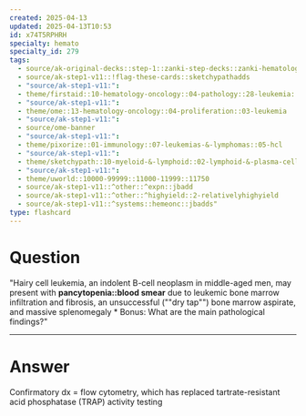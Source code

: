 ```yaml
---
created: 2025-04-13
updated: 2025-04-13T10:53
id: x74T5RPHRH
specialty: hemato
specialty_id: 279
tags:
  - source/ak-original-decks::step-1::zanki-step-decks::zanki-hematology-&-oncology::pathoma-wbc
  - source/ak-step1-v11::!flag-these-cards::sketchypathadds
  - "source/ak-step1-v11:": 
  - theme/firstaid::10-hematology-oncology::04-pathology::28-leukemia::chronic-leukemia::hairy-cell-leukemia
  - "source/ak-step1-v11:": 
  - theme/ome::13-hematology-oncology::04-proliferation::03-leukemia
  - "source/ak-step1-v11:": 
  - source/ome-banner
  - "source/ak-step1-v11:": 
  - theme/pixorize::01-immunology::07-leukemias-&-lymphomas::05-hcl
  - "source/ak-step1-v11:": 
  - theme/sketchypath::10-myeloid-&-lymphoid::02-lymphoid-&-plasma-cell-disorders::01-acute-lymphoblastic-leukemia-(all),-chronic-lymphocytic-leukemia-(cll),-hairy-cell-leukemia-&-adult-t-cell-leukemia
  - "source/ak-step1-v11:": 
  - theme/uworld::10000-99999::11000-11999::11750
  - source/ak-step1-v11::^other::^expn::jbadd
  - source/ak-step1-v11::^other::^highyield::2-relativelyhighyield
  - source/ak-step1-v11::^systems::hemeonc::jbadds"
type: flashcard
---
```


# Question
"Hairy cell leukemia, an indolent B-cell neoplasm in middle-aged men, may present with **pancytopenia::blood smear** due to leukemic bone marrow infiltration and fibrosis, an unsuccessful (""dry tap"") bone marrow aspirate, and massive splenomegaly  * Bonus: What are the main pathological findings?"

---

# Answer
Confirmatory dx = flow cytometry, which has replaced tartrate-resistant acid phosphatase (TRAP) activity testing